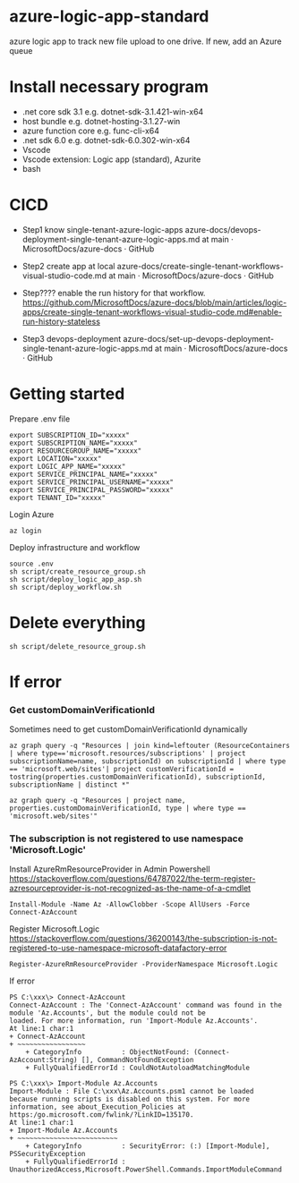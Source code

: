 # azure-logic-app-standard
azure logic app to track new file upload to one drive. If new, add an Azure queue

# Install necessary program
  - .net core sdk 3.1 e.g. dotnet-sdk-3.1.421-win-x64
  - host bundle e.g. dotnet-hosting-3.1.27-win
  - azure function core e.g. func-cli-x64
  - .net sdk 6.0 e.g. dotnet-sdk-6.0.302-win-x64
  - Vscode
  - Vscode extension: Logic app (standard), Azurite
  - bash

# CICD 

 - Step1 know single-tenant-azure-logic-apps
azure-docs/devops-deployment-single-tenant-azure-logic-apps.md at main · MicrosoftDocs/azure-docs · GitHub

 - Step2 create app at local
azure-docs/create-single-tenant-workflows-visual-studio-code.md at main · MicrosoftDocs/azure-docs · GitHub

 - Step???? enable the run history for that workflow.
https://github.com/MicrosoftDocs/azure-docs/blob/main/articles/logic-apps/create-single-tenant-workflows-visual-studio-code.md#enable-run-history-stateless

 - Step3 devops-deployment
azure-docs/set-up-devops-deployment-single-tenant-azure-logic-apps.md at main · MicrosoftDocs/azure-docs · GitHub

# Getting started

Prepare .env file
```
export SUBSCRIPTION_ID="xxxxx"
export SUBSCRIPTION_NAME="xxxxx"
export RESOURCEGROUP_NAME="xxxxx"
export LOCATION="xxxxx"
export LOGIC_APP_NAME="xxxxx"
export SERVICE_PRINCIPAL_NAME="xxxxx"
export SERVICE_PRINCIPAL_USERNAME="xxxxx"
export SERVICE_PRINCIPAL_PASSWORD="xxxxx"
export TENANT_ID="xxxxx"
```

Login Azure
```
az login
```

Deploy infrastructure and workflow 
```
source .env
sh script/create_resource_group.sh
sh script/deploy_logic_app_asp.sh 
sh script/deploy_workflow.sh
```

# Delete everything

```
sh script/delete_resource_group.sh
```

# If error

### Get customDomainVerificationId
Sometimes need to get customDomainVerificationId dynamically
```
az graph query -q "Resources | join kind=leftouter (ResourceContainers | where type=='microsoft.resources/subscriptions' | project subscriptionName=name, subscriptionId) on subscriptionId | where type == 'microsoft.web/sites'| project customVerificationId = tostring(properties.customDomainVerificationId), subscriptionId, subscriptionName | distinct *"
```

```
az graph query -q "Resources | project name, properties.customDomainVerificationId, type | where type == 'microsoft.web/sites'"
```


### The subscription is not registered to use namespace 'Microsoft.Logic'

Install AzureRmResourceProvider in Admin Powershell
https://stackoverflow.com/questions/64787022/the-term-register-azresourceprovider-is-not-recognized-as-the-name-of-a-cmdlet
```
Install-Module -Name Az -AllowClobber -Scope AllUsers -Force
Connect-AzAccount
```

Register Microsoft.Logic
https://stackoverflow.com/questions/36200143/the-subscription-is-not-registered-to-use-namespace-microsoft-datafactory-error
```
Register-AzureRmResourceProvider -ProviderNamespace Microsoft.Logic
```


If error
```
PS C:\xxx\> Connect-AzAccount
Connect-AzAccount : The 'Connect-AzAccount' command was found in the module 'Az.Accounts', but the module could not be
loaded. For more information, run 'Import-Module Az.Accounts'.
At line:1 char:1
+ Connect-AzAccount
+ ~~~~~~~~~~~~~~~~~
    + CategoryInfo          : ObjectNotFound: (Connect-AzAccount:String) [], CommandNotFoundException
    + FullyQualifiedErrorId : CouldNotAutoloadMatchingModule

PS C:\xxx\> Import-Module Az.Accounts
Import-Module : File C:\xxx\Az.Accounts.psm1 cannot be loaded
because running scripts is disabled on this system. For more information, see about_Execution_Policies at
https:/go.microsoft.com/fwlink/?LinkID=135170.
At line:1 char:1
+ Import-Module Az.Accounts
+ ~~~~~~~~~~~~~~~~~~~~~~~~~
    + CategoryInfo          : SecurityError: (:) [Import-Module], PSSecurityException
    + FullyQualifiedErrorId : UnauthorizedAccess,Microsoft.PowerShell.Commands.ImportModuleCommand
```

